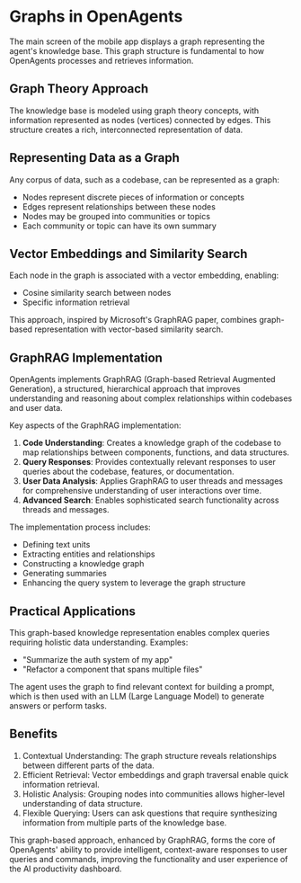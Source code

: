 # Graphs in OpenAgents

The main screen of the mobile app displays a graph representing the agent's knowledge base. This graph structure is fundamental to how OpenAgents processes and retrieves information.

## Graph Theory Approach

The knowledge base is modeled using graph theory concepts, with information represented as nodes (vertices) connected by edges. This structure creates a rich, interconnected representation of data.

## Representing Data as a Graph

Any corpus of data, such as a codebase, can be represented as a graph:

- Nodes represent discrete pieces of information or concepts
- Edges represent relationships between these nodes
- Nodes may be grouped into communities or topics
- Each community or topic can have its own summary

## Vector Embeddings and Similarity Search

Each node in the graph is associated with a vector embedding, enabling:

- Cosine similarity search between nodes
- Specific information retrieval

This approach, inspired by Microsoft's GraphRAG paper, combines graph-based representation with vector-based similarity search.

## GraphRAG Implementation

OpenAgents implements GraphRAG (Graph-based Retrieval Augmented Generation), a structured, hierarchical approach that improves understanding and reasoning about complex relationships within codebases and user data.

Key aspects of the GraphRAG implementation:

1. **Code Understanding**: Creates a knowledge graph of the codebase to map relationships between components, functions, and data structures.
2. **Query Responses**: Provides contextually relevant responses to user queries about the codebase, features, or documentation.
3. **User Data Analysis**: Applies GraphRAG to user threads and messages for comprehensive understanding of user interactions over time.
4. **Advanced Search**: Enables sophisticated search functionality across threads and messages.

The implementation process includes:
- Defining text units
- Extracting entities and relationships
- Constructing a knowledge graph
- Generating summaries
- Enhancing the query system to leverage the graph structure

## Practical Applications

This graph-based knowledge representation enables complex queries requiring holistic data understanding. Examples:

- "Summarize the auth system of my app"
- "Refactor a component that spans multiple files"

The agent uses the graph to find relevant context for building a prompt, which is then used with an LLM (Large Language Model) to generate answers or perform tasks.

## Benefits

1. Contextual Understanding: The graph structure reveals relationships between different parts of the data.
2. Efficient Retrieval: Vector embeddings and graph traversal enable quick information retrieval.
3. Holistic Analysis: Grouping nodes into communities allows higher-level understanding of data structure.
4. Flexible Querying: Users can ask questions that require synthesizing information from multiple parts of the knowledge base.

This graph-based approach, enhanced by GraphRAG, forms the core of OpenAgents' ability to provide intelligent, context-aware responses to user queries and commands, improving the functionality and user experience of the AI productivity dashboard.